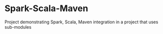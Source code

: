 # Spark-Scala-Maven

Project demonstrating Spark, Scala, Maven integration in a project that uses sub-modules